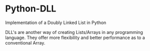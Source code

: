 # Python-DLL
Implementation of a Doubly Linked List in Python

DLL's are another way of creating Lists/Arrays in any programming language. They offer more flexibility and better performance as to a conventional Array.
